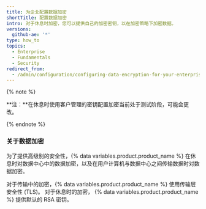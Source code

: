 ```yaml
---
title: 为企业配置数据加密
shortTitle: 配置数据加密
intro: 对于休息时加密，您可以提供自己的加密密钥，以在加密策略下加密数据。
versions:
  github-ae: '*'
type: how_to
topics:
  - Enterprise
  - Fundamentals
  - Security
redirect_from:
  - /admin/configuration/configuring-data-encryption-for-your-enterprise
---
```

{% note %}

**注：**在休息时使用客户管理的密钥配置加密当前处于测试阶段，可能会更改。

{% endnote %}

### 关于数据加密

为了提供高级别的安全性，{% data variables.product.product_name %} 在休息时对数据中心中的数据加密，以及在用户计算机与数据中心之间传输数据时对数据加密。

对于传输中的加密，{% data variables.product.product_name %} 使用传输层安全性 (TLS)。 对于休息时的加密， {% data variables.product.product_name %} 提供默认的 RSA 密钥。
